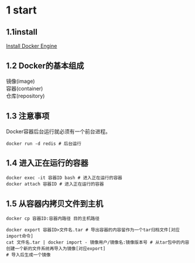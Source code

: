 # 1 start

## 1.1install

[Install Docker Engine](https://docs.docker.com/engine/install/debian/)

## 1.2 Docker的基本组成

镜像(image)  
容器(container)  
仓库(repository)  

## 1.3 注意事项

Docker容器后台运行就必须有一个前台进程。  

```shell
docker run -d redis # 后台运行
```

## 1.4 进入正在运行的容器

```shell
docker exec -it 容器ID bash # 进入正在运行的容器
docker attach 容器ID # 进入正在运行的容器
```

## 1.5 从容器内拷贝文件到主机

```shell
docker cp 容器ID:容器内路径 目的主机路径

docker export 容器ID>文件名.tar # 导出容器的内容留作为一个tar归档文件[对应import命令]
cat 文件名.tar | docker import - 镜像用户/镜像名:镜像版本号 # 从tar包中的内容创建一个新的文件系统再导入为镜像[对应export]
# 导入后生成一个镜像
```
